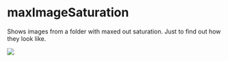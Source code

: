# maxImageSaturation

Shows images from a folder with maxed out saturation.
Just to find out how they look like.

![](https://raw.githubusercontent.com/hamoid/Fun-Programming/master/processing/ideas/2017/11/maxImageSaturation/thumb.jpg)

